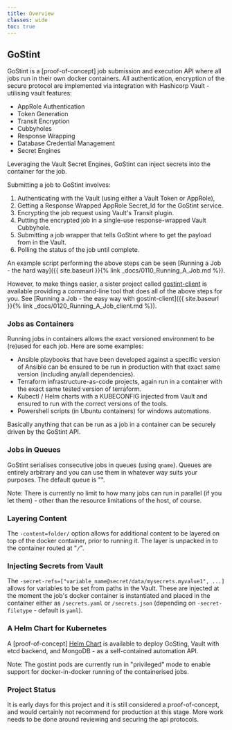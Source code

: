 ```yaml
---
title: Overview
classes: wide
toc: true
---
```

## GoStint
GoStint is a [proof-of-concept] job submission and execution API where all jobs run in their
own docker containers.  All authentication, encryption of the secure protocol
are implemented via integration with Hashicorp Vault - utilising vault features:

* AppRole Authentication
* Token Generation
* Transit Encryption
* Cubbyholes
* Response Wrapping
* Database Credential Management
* Secret Engines

Leveraging the Vault Secret Engines, GoStint can inject secrets into the container
for the job.

Submitting a job to GoStint involves:

1. Authenticating with the Vault (using either a Vault Token or AppRole),
2. Getting a Response Wrapped AppRole Secret_Id for the GoStint service.
3. Encrypting the job request using Vault's Transit plugin.
4. Putting the encrypted job in a single-use response-wrapped Vault Cubbyhole.
5. Submitting a job wrapper that tells GoStint where to get the payload from in the Vault.
6. Polling the status of the job until complete.

An example script performing the above steps can be seen
[Running a Job - the hard way]({{ site.baseurl }}{% link _docs/0110_Running_A_Job.md %}).

However, to make things easier, a sister project called
[gostint-client](https://github.com/goethite/gostint-client)
is available providing a command-line tool that does all of the above steps
for you. See
[Running a Job - the easy way with gostint-client]({{ site.baseurl }}{% link _docs/0120_Running_A_Job_client.md %}).

### Jobs as Containers
Running jobs in containers allows the exact versioned environment to be (re)used
for each job. Here are some examples:

* Ansible playbooks that have been developed against a specific version of Ansible
  can be ensured to be run in production with that exact same version (including any/all
  dependencies).
* Terraform infrastructure-as-code projects, again run in a container with the exact
  same tested version of terraform.
* Kubectl / Helm charts with a KUBECONFIG injected from Vault and ensured to run
  with the correct versions of the tools.
* Powershell scripts (in Ubuntu containers) for windows automations.

Basically anything that can be run as a job in a container can be securely driven
by the GoStint API.

### Jobs in Queues
GoStint serialises consecutive jobs in queues (using `qname`). Queues are entirely
arbitrary and you can use them in whatever way suits your purposes.
The default queue is "".

Note: There is currently no limit to how many jobs can run in parallel (if you
let them) - other than the resource limitations of the host, of course.

### Layering Content
The `-content=folder/` option allows for additional content to be layered on top
of the docker container, prior to running it.  The layer is unpacked in to the
container routed at "`/`".

### Injecting Secrets from Vault
The `-secret-refs=["variable_name@secret/data/mysecrets.myvalue1", ...]` allows for variables
to be set from paths in the Vault.  These are injected at the moment the job's docker
container is instantiated and placed in the container either as `/secrets.yaml` or
`/secrets.json`  (depending on `-secret-filetype` - default is `yaml`).

### A Helm Chart for Kubernetes
A [proof-of-concept] [Helm Chart](https://github.com/goethite/gostint-helm)
is available to deploy GoSting, Vault with etcd
backend, and MongoDB - as a self-contained automation API.

Note: The gostint pods are currently run in "privileged" mode to enable
support for docker-in-docker running of the containerised jobs.

### Project Status
It is early days for this project and it is still considered a proof-of-concept,
and would certainly not recommend for production at this stage.
More work needs to be done around reviewing and securing the api protocols.
